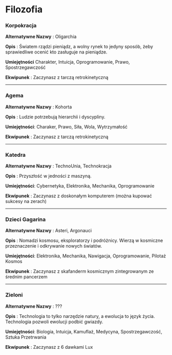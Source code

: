 <h1>Filozofia</h1>

<h3>Korpokracja</h3>

**Alternatywne Nazwy** : Oligarchia

**Opis** : Światem rządzi pieniądz, a wolny rynek to jedyny sposób, żeby sprawiedliwe ocenić kto zasługuje na pieniądze.

**Umiejętności** Charakter, Intuicja, Oprogramowanie, Prawo, Spostrzegawczość

**Ekwipunek** : Zaczynasz z tarczą retrokinetyczną

<hr>

<h3>Agema</h3>

**Alternatywne Nazwy** : Kohorta

**Opis** : Ludzie potrzebują hierarchii i dyscypliny.

**Umiejętności**: Charaker, Prawo, Siła, Wola, Wytrzymałość

**Ekwipunek** : Zaczynasz z tarczą retrokinetyczną

<hr>

<h3>Katedra</h3>

**Alternatywne Nazwy** : TechnoUnia, Technokracja

**Opis** : Przyszłość w jedności z maszyną.

**Umiejętności**: Cybernetyka, Elektronika, Mechanika, Oprogramowanie

**Ekwipunek** : Zaczynasz z doskonałym komputerem (można kupować sukcesy na zerach)

<hr>

<h3>Dzieci Gagarina</h3>

**Alternatywne Nazwy** : Asteri, Argonauci

**Opis** : Nomadzi kosmosu, eksploratorzy i podróżnicy. Wierzą w kosmiczne przeznaczenie i odkrywanie nowych światów.

**Umiejętności**: Elektronika, Mechanika, Nawigacja, Oprogramowanie, Pilotaż Kosmos

**Ekwipunek** : Zaczynasz z skafanderm kosmicznym zintegrowanym ze średnim pancerzem

<hr>

<h3>Zieloni</h3>

**Alternatywne Nazwy** : ???

**Opis** : Technologia to tylko narzędzie natury, a ewolucja to język życia. Technologia pozwoli ewolucji podbić gwiazdy.

**Umiejętności**: Biologia, Intuicja, Kamuflaż, Medycyna, Spostrzegawczość, Sztuka Przetrwania

**Ekwipunek** : Zaczynasz z 6 dawkami Lux

